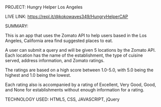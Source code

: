 PROJECT: Hungry Helper Los Angeles

LIVE LINK: https://repl.it/@kokowaves349/HungryHelperCAP

SUMMARY: 

This is an app that uses the Zomato API to help users based in the Los Angeles, California area find suggested places to eat.

A user can submit a query and will be given 5 locations by the Zomato API. 
Each location has the name of the establishment, the type of cuisine served, address information, and Zomato ratings.

The ratings are based on a high score between 1.0-5.0, with 5.0 being the highest and 1.0 being the lowest. 

Each rating also is accompanied by a rating of Excellent, Very Good, Good, and None for establishments without enough information for a rating. 

TECHNOLOGY USED: 
HTML5, CSS, JAVASCRIPT, jQuery
